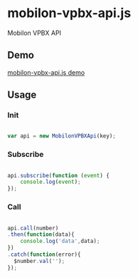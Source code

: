 # mobilon-vpbx-api.js
Mobilon VPBX API

## Demo

[mobilon-vpbx-api.js demo](https://antirek.github.io/mobilon-demo/callapi.html)


## Usage

### Init

`````javascript

var api = new MobilonVPBXApi(key);

`````


### Subscribe

`````javascript

api.subscribe(function (event) {
    console.log(event);
});

`````


### Call

`````javascript

api.call(number)
.then(function(data){
    console.log('data',data);
})
.catch(function(error){
  $number.val('');
});

`````